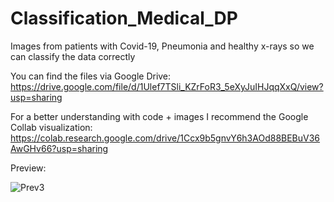 # Classification_Medical_DP
Images from patients with Covid-19, Pneumonia and healthy x-rays so we can classify the data correctly

You can find the files via Google Drive: https://drive.google.com/file/d/1Ulef7TSli_KZrFoR3_5eXyJuIHJqqXxQ/view?usp=sharing

For a better understanding with code + images I recommend the Google Collab visualization: https://colab.research.google.com/drive/1Ccx9b5gnvY6h3AOd88BEBuV36AwGHv66?usp=sharing

Preview:

![Prev3](https://user-images.githubusercontent.com/82041393/187798609-f5283d0e-60db-4f33-968b-0122acb68307.jpg)
